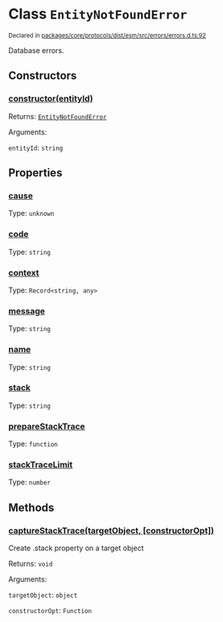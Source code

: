 # Class `EntityNotFoundError`
<sub>Declared in [packages/core/protocols/dist/esm/src/errors/errors.d.ts:92]()</sub>


Database errors.

## Constructors
### [constructor(entityId)]()




Returns: <code>[EntityNotFoundError](/api/@dxos/react-client/classes/EntityNotFoundError)</code>

Arguments: 

`entityId`: <code>string</code>



## Properties
### [cause]()
Type: <code>unknown</code>



### [code]()
Type: <code>string</code>



### [context]()
Type: <code>Record&lt;string, any&gt;</code>



### [message]()
Type: <code>string</code>



### [name]()
Type: <code>string</code>



### [stack]()
Type: <code>string</code>



### [prepareStackTrace]()
Type: <code>function</code>



### [stackTraceLimit]()
Type: <code>number</code>




## Methods
### [captureStackTrace(targetObject, \[constructorOpt\])]()


Create .stack property on a target object

Returns: <code>void</code>

Arguments: 

`targetObject`: <code>object</code>

`constructorOpt`: <code>Function</code>


